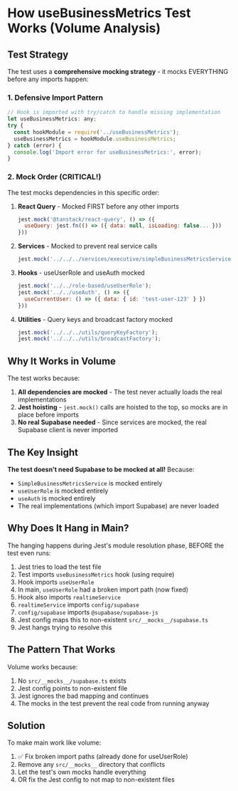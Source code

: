 # How useBusinessMetrics Test Works (Volume Analysis)

## Test Strategy
The test uses a **comprehensive mocking strategy** - it mocks EVERYTHING before any imports happen:

### 1. Defensive Import Pattern
```javascript
// Hook is imported with try/catch to handle missing implementation
let useBusinessMetrics: any;
try {
  const hookModule = require('../useBusinessMetrics');
  useBusinessMetrics = hookModule.useBusinessMetrics;
} catch (error) {
  console.log('Import error for useBusinessMetrics:', error);
}
```

### 2. Mock Order (CRITICAL!)
The test mocks dependencies in this specific order:

1. **React Query** - Mocked FIRST before any other imports
   ```javascript
   jest.mock('@tanstack/react-query', () => ({
     useQuery: jest.fn(() => ({ data: null, isLoading: false... }))
   }))
   ```

2. **Services** - Mocked to prevent real service calls
   ```javascript
   jest.mock('../../../services/executive/simpleBusinessMetricsService');
   ```

3. **Hooks** - useUserRole and useAuth mocked
   ```javascript
   jest.mock('../../role-based/useUserRole');
   jest.mock('../../useAuth', () => ({
     useCurrentUser: () => ({ data: { id: 'test-user-123' } })
   }))
   ```

4. **Utilities** - Query keys and broadcast factory mocked
   ```javascript
   jest.mock('../../../utils/queryKeyFactory');
   jest.mock('../../../utils/broadcastFactory');
   ```

## Why It Works in Volume

The test works because:

1. **All dependencies are mocked** - The test never actually loads the real implementations
2. **Jest hoisting** - `jest.mock()` calls are hoisted to the top, so mocks are in place before imports
3. **No real Supabase needed** - Since services are mocked, the real Supabase client is never imported

## The Key Insight

**The test doesn't need Supabase to be mocked at all!** Because:
- `SimpleBusinessMetricsService` is mocked entirely
- `useUserRole` is mocked entirely  
- `useAuth` is mocked entirely
- The real implementations (which import Supabase) are never loaded

## Why Does It Hang in Main?

The hanging happens during Jest's module resolution phase, BEFORE the test even runs:

1. Jest tries to load the test file
2. Test imports `useBusinessMetrics` hook (using require)
3. Hook imports `useUserRole` 
4. In main, `useUserRole` had a broken import path (now fixed)
5. Hook also imports `realtimeService`
6. `realtimeService` imports `config/supabase`
7. `config/supabase` imports `@supabase/supabase-js`
8. Jest config maps this to non-existent `src/__mocks__/supabase.ts`
9. Jest hangs trying to resolve this

## The Pattern That Works

Volume works because:
1. No `src/__mocks__/supabase.ts` exists
2. Jest config points to non-existent file
3. Jest ignores the bad mapping and continues
4. The mocks in the test prevent the real code from running anyway

## Solution

To make main work like volume:
1. ✅ Fix broken import paths (already done for useUserRole)
2. Remove any `src/__mocks__` directory that conflicts
3. Let the test's own mocks handle everything
4. OR fix the Jest config to not map to non-existent files